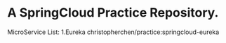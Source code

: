 # A SpringCloud Practice Repository.
  MicroService List:
  1.Eureka    christopherchen/practice:springcloud-eureka
